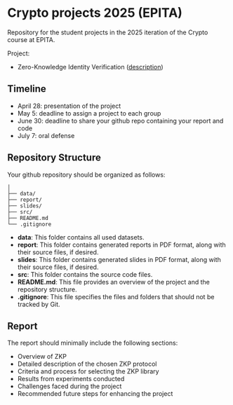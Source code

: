 # Crypto projects 2025 (EPITA)

Repository for the student projects in the 2025 iteration of the Crypto course at EPITA.

Project:
- Zero-Knowledge Identity Verification ([description](https://github.com/ConstanceBeguier/epita-project-2025/tree/main/zkp_identity_verification))

## Timeline
- April 28: presentation of the project
- May 5: deadline to assign a project to each group
- June 30: deadline to share your github repo containing your report and code
- July 7: oral defense

## Repository Structure

Your github repository should be organized as follows:
```
│
├── data/
├── report/
├── slides/
├── src/
├── README.md
└── .gitignore
```

- **data**: This folder contains all used datasets.
- **report**: This folder contains generated reports in PDF format, along with their source files, if desired.
- **slides**: This folder contains generated slides in PDF format, along with their source files, if desired.
- **src**: This folder contains the source code files.
- **README.md**: This file provides an overview of the project and the repository structure.
- **.gitignore**: This file specifies the files and folders that should not be tracked by Git.

## Report
The report should minimally include the following sections:
- Overview of ZKP
- Detailed description of the chosen ZKP protocol
- Criteria and process for selecting the ZKP library
- Results from experiments conducted
- Challenges faced during the project
- Recommended future steps for enhancing the project
